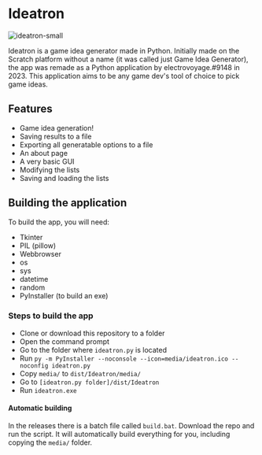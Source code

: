 # Ideatron
![ideatron-small](https://user-images.githubusercontent.com/75689188/232279433-379836da-76ba-40fd-953e-2c2f1b8797a0.png)

Ideatron is a game idea generator made in Python. Initially made on the Scratch platform without a name (it was called just Game Idea Generator), the app was remade as a Python application by electrovoyage.#9148 in 2023. This application aims to be any game dev's tool of choice to pick game ideas.
## Features
* Game idea generation!
* Saving results to a file
* Exporting all generatable options to a file
* An about page
* A very basic GUI
* Modifying the lists
* Saving and loading the lists
## Building the application
To build the app, you will need:
* Tkinter
* PIL (pillow)
* Webbrowser
* os
* sys
* datetime
* random
* PyInstaller (to build an exe)
### Steps to build the app
* Clone or download this repository to a folder
* Open the command prompt
* Go to the folder where `ideatron.py` is located
* Run `py -m PyInstaller --noconsole --icon=media/ideatron.ico --noconfig ideatron.py`
* Copy `media/` to `dist/Ideatron/media/`
* Go to `[ideatron.py folder]/dist/Ideatron`
* Run `ideatron.exe`
#### Automatic building
In the releases there is a batch file called `build.bat`. Download the repo and run the script. It will automatically build everything for you, including copying the `media/` folder.
